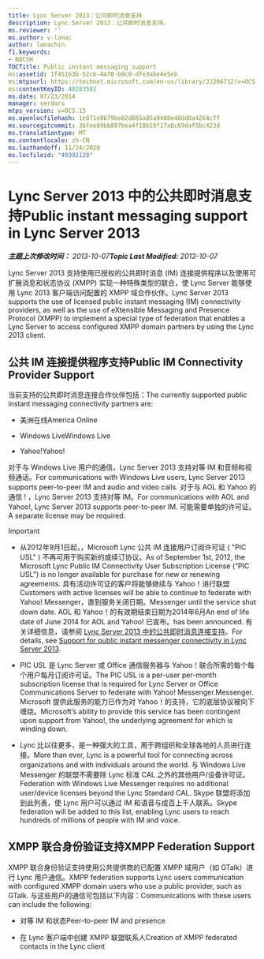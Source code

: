 ```yaml
---
title: Lync Server 2013：公共即时消息支持
description: Lync Server 2013：公共即时消息支持。
ms.reviewer: ''
ms.author: v-lanac
author: lanachin
f1.keywords:
- NOCSH
TOCTitle: Public instant messaging support
ms:assetid: 1f45163b-52c6-4a78-b9c8-dfe3abe4e5eb
ms:mtpsurl: https://technet.microsoft.com/en-us/library/JJ204732(v=OCS.15)
ms:contentKeyID: 48183582
ms.date: 07/23/2014
manager: serdars
mtps_version: v=OCS.15
ms.openlocfilehash: 1e071e8b79be82d865a85a9488e48dd0a4264c7f
ms.sourcegitcommit: 36fee89bb887bea4f18b19f17a8c69daf5bc423d
ms.translationtype: MT
ms.contentlocale: zh-CN
ms.lasthandoff: 11/24/2020
ms.locfileid: "49392128"
---
```

# <a name="public-instant-messaging-support-in-lync-server-2013"></a><span data-ttu-id="28f71-103">Lync Server 2013 中的公共即时消息支持</span><span class="sxs-lookup"><span data-stu-id="28f71-103">Public instant messaging support in Lync Server 2013</span></span>

<div data-xmlns="http://www.w3.org/1999/xhtml">

<div class="topic" data-xmlns="http://www.w3.org/1999/xhtml" data-msxsl="urn:schemas-microsoft-com:xslt" data-cs="https://msdn.microsoft.com/">

<div data-asp="https://msdn2.microsoft.com/asp">



</div>

<div id="mainSection">

<div id="mainBody"><span data-ttu-id="28f71-104">

<span> </span></span><span class="sxs-lookup"><span data-stu-id="28f71-104">

<span> </span></span></span>

<span data-ttu-id="28f71-105">_**主题上次修改时间：** 2013-10-07_</span><span class="sxs-lookup"><span data-stu-id="28f71-105">_**Topic Last Modified:** 2013-10-07_</span></span>

<span data-ttu-id="28f71-106">Lync Server 2013 支持使用已授权的公共即时消息 (IM) 连接提供程序以及使用可扩展消息和状态协议 (XMPP) 实现一种特殊类型的联合，使 Lync Server 能够使用 Lync 2013 客户端访问配置的 XMPP 域合作伙伴。</span><span class="sxs-lookup"><span data-stu-id="28f71-106">Lync Server 2013 supports the use of licensed public instant messaging (IM) connectivity providers, as well as the use of eXtensible Messaging and Presence Protocol (XMPP) to implement a special type of federation that enables a Lync Server to access configured XMPP domain partners by using the Lync 2013 client.</span></span>

<div>

## <a name="public-im-connectivity-provider-support"></a><span data-ttu-id="28f71-107">公共 IM 连接提供程序支持</span><span class="sxs-lookup"><span data-stu-id="28f71-107">Public IM Connectivity Provider Support</span></span>

<span data-ttu-id="28f71-108">当前支持的公共即时消息连接合作伙伴包括：</span><span class="sxs-lookup"><span data-stu-id="28f71-108">The currently supported public instant messaging connectivity partners are:</span></span>

  - <span data-ttu-id="28f71-109">美洲在线</span><span class="sxs-lookup"><span data-stu-id="28f71-109">America Online</span></span>

  - <span data-ttu-id="28f71-110">Windows Live</span><span class="sxs-lookup"><span data-stu-id="28f71-110">Windows Live</span></span>

  - <span data-ttu-id="28f71-111">Yahoo\!</span><span class="sxs-lookup"><span data-stu-id="28f71-111">Yahoo\!</span></span>

<span data-ttu-id="28f71-112">对于与 Windows Live 用户的通信，Lync Server 2013 支持对等 IM 和音频和视频通话。</span><span class="sxs-lookup"><span data-stu-id="28f71-112">For communications with Windows Live users, Lync Server 2013 supports peer-to-peer IM and audio and video calls.</span></span> <span data-ttu-id="28f71-113">对于与 AOL 和 Yahoo 的通信 \! ，Lync Server 2013 支持对等 IM。</span><span class="sxs-lookup"><span data-stu-id="28f71-113">For communications with AOL and Yahoo\!, Lync Server 2013 supports peer-to-peer IM.</span></span> <span data-ttu-id="28f71-114">可能需要单独的许可证。</span><span class="sxs-lookup"><span data-stu-id="28f71-114">A separate license may be required.</span></span>

<div>


> [!IMPORTANT]  
> <UL>
> <LI>
> <P><span data-ttu-id="28f71-115">从2012年9月1日起，，Microsoft Lync 公共 IM 连接用户订阅许可证 ( "PIC USL" ) 不再可用于购买新的或续订协议。</span><span class="sxs-lookup"><span data-stu-id="28f71-115">As of September 1st, 2012, the Microsoft Lync Public IM Connectivity User Subscription License (“PIC USL”) is no longer available for purchase for new or renewing agreements.</span></span> <span data-ttu-id="28f71-116">具有活动许可证的客户将能够继续与 Yahoo！进行联盟</span><span class="sxs-lookup"><span data-stu-id="28f71-116">Customers with active licenses will be able to continue to federate with Yahoo!</span></span> <span data-ttu-id="28f71-117">Messenger，直到服务关闭日期。</span><span class="sxs-lookup"><span data-stu-id="28f71-117">Messenger until the service shut down date.</span></span> <span data-ttu-id="28f71-118">AOL 和 Yahoo！的有效期结束日期为2014年6月</span><span class="sxs-lookup"><span data-stu-id="28f71-118">An end of life date of June 2014 for AOL and Yahoo!</span></span> <span data-ttu-id="28f71-119">已宣布。</span><span class="sxs-lookup"><span data-stu-id="28f71-119">has been announced.</span></span> <span data-ttu-id="28f71-120">有关详细信息，请参阅 <A href="lync-server-2013-support-for-public-instant-messenger-connectivity.md">Lync Server 2013 中的公共即时消息连接支持</A>。</span><span class="sxs-lookup"><span data-stu-id="28f71-120">For details, see <A href="lync-server-2013-support-for-public-instant-messenger-connectivity.md">Support for public instant messenger connectivity in Lync Server 2013</A>.</span></span></P>
> <LI>
> <P><span data-ttu-id="28f71-121">PIC USL 是 Lync Server 或 Office 通信服务器与 Yahoo！联合所需的每个每个用户每月订阅许可证。</span><span class="sxs-lookup"><span data-stu-id="28f71-121">The PIC USL is a per-user per-month subscription license that is required for Lync Server or Office Communications Server to federate with Yahoo!</span></span> <span data-ttu-id="28f71-122">Messenger.</span><span class="sxs-lookup"><span data-stu-id="28f71-122">Messenger.</span></span> <span data-ttu-id="28f71-123">Microsoft 提供此服务的能力已作为对 Yahoo！的支持，它的底层协议被向下缠绕。</span><span class="sxs-lookup"><span data-stu-id="28f71-123">Microsoft’s ability to provide this service has been contingent upon support from Yahoo!, the underlying agreement for which is winding down.</span></span></P>
> <LI>
> <P><span data-ttu-id="28f71-124">Lync 比以往更多，是一种强大的工具，用于跨组织和全球各地的人员进行连接。</span><span class="sxs-lookup"><span data-stu-id="28f71-124">More than ever, Lync is a powerful tool for connecting across organizations and with individuals around the world.</span></span> <span data-ttu-id="28f71-125">与 Windows Live Messenger 的联盟不需要除 Lync 标准 CAL 之外的其他用户/设备许可证。</span><span class="sxs-lookup"><span data-stu-id="28f71-125">Federation with Windows Live Messenger requires no additional user/device licenses beyond the Lync Standard CAL.</span></span> <span data-ttu-id="28f71-126">Skype 联盟将添加到此列表，使 Lync 用户可以通过 IM 和语音与成百上千人联系。</span><span class="sxs-lookup"><span data-stu-id="28f71-126">Skype federation will be added to this list, enabling Lync users to reach hundreds of millions of people with IM and voice.</span></span></P></LI></UL>



</div>

</div>

<div>

## <a name="xmpp-federation-support"></a><span data-ttu-id="28f71-127">XMPP 联合身份验证支持</span><span class="sxs-lookup"><span data-stu-id="28f71-127">XMPP Federation Support</span></span>

<span data-ttu-id="28f71-128">XMPP 联合身份验证支持使用公共提供商的已配置 XMPP 域用户（如 GTalk）进行 Lync 用户通信。</span><span class="sxs-lookup"><span data-stu-id="28f71-128">XMPP federation supports Lync users communication with configured XMPP domain users who use a public provider, such as GTalk.</span></span> <span data-ttu-id="28f71-129">与这些用户的通信可包括以下内容：</span><span class="sxs-lookup"><span data-stu-id="28f71-129">Communications with these users can include the following:</span></span>

  - <span data-ttu-id="28f71-130">对等 IM 和状态</span><span class="sxs-lookup"><span data-stu-id="28f71-130">Peer-to-peer IM and presence</span></span>

  - <span data-ttu-id="28f71-131">在 Lync 客户端中创建 XMPP 联盟联系人</span><span class="sxs-lookup"><span data-stu-id="28f71-131">Creation of XMPP federated contacts in the Lync client</span></span>

<span data-ttu-id="28f71-132"></div>

</div>

<span> </span>

</div>

</div>

</span><span class="sxs-lookup"><span data-stu-id="28f71-132"></div>

</div>

<span> </span>

</div>

</div>

</span></span></div>

